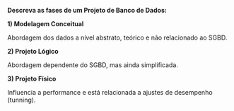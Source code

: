 **Descreva as fases de um Projeto de Banco de Dados:**

**1) Modelagem Conceitual**

Abordagem dos dados a nível abstrato, teórico e não relacionado ao SGBD.

**2) Projeto Lógico**

Abordagem dependente do SGBD, mas ainda simplificada.

**3) Projeto Físico**

Influencia a performance e está relacionada a ajustes de desempenho (tunning).
